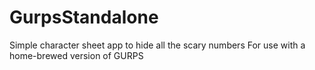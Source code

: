 # GurpsStandalone
Simple character sheet app to hide all the scary numbers
For use with a home-brewed version of GURPS
